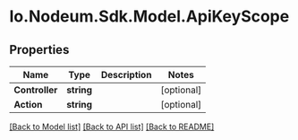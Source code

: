 # Io.Nodeum.Sdk.Model.ApiKeyScope
## Properties

Name | Type | Description | Notes
------------ | ------------- | ------------- | -------------
**Controller** | **string** |  | [optional] 
**Action** | **string** |  | [optional] 

[[Back to Model list]](../README.md#documentation-for-models) [[Back to API list]](../README.md#documentation-for-api-endpoints) [[Back to README]](../README.md)

